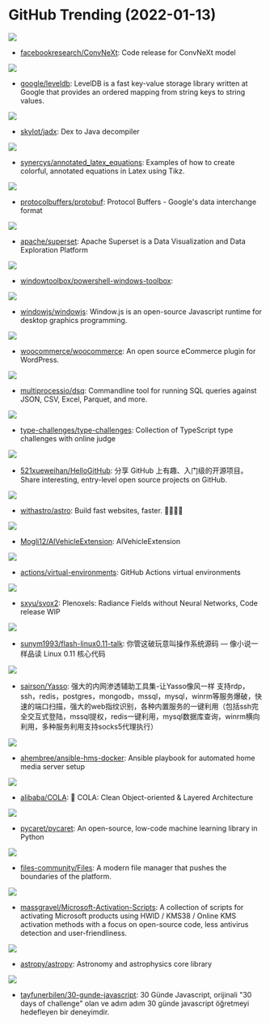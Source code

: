 # GitHub Trending (2022-01-13)

![](https://img.shields.io/badge/Python-New%20418-green?style=flat-square&logo=appveyor)
- [facebookresearch/ConvNeXt](https://github.com/facebookresearch/ConvNeXt): Code release for ConvNeXt model

![](https://img.shields.io/badge/C%2B%2B-New%2052-green?style=flat-square&logo=appveyor)
- [google/leveldb](https://github.com/google/leveldb): LevelDB is a fast key-value storage library written at Google that provides an ordered mapping from string keys to string values.

![](https://img.shields.io/badge/Java-New%2043-green?style=flat-square&logo=appveyor)
- [skylot/jadx](https://github.com/skylot/jadx): Dex to Java decompiler

![](https://img.shields.io/badge/TeX-New%20268-green?style=flat-square&logo=appveyor)
- [synercys/annotated_latex_equations](https://github.com/synercys/annotated_latex_equations): Examples of how to create colorful, annotated equations in Latex using Tikz.

![](https://img.shields.io/badge/C%2B%2B-New%2013-green?style=flat-square&logo=appveyor)
- [protocolbuffers/protobuf](https://github.com/protocolbuffers/protobuf): Protocol Buffers - Google's data interchange format

![](https://img.shields.io/badge/TypeScript-New%20256-green?style=flat-square&logo=appveyor)
- [apache/superset](https://github.com/apache/superset): Apache Superset is a Data Visualization and Data Exploration Platform

![](https://img.shields.io/badge/none-New%2060-green?style=flat-square&logo=appveyor)
- [windowtoolbox/powershell-windows-toolbox](https://github.com/windowtoolbox/powershell-windows-toolbox): 

![](https://img.shields.io/badge/C%2B%2B-New%20243-green?style=flat-square&logo=appveyor)
- [windowjs/windowjs](https://github.com/windowjs/windowjs): Window.js is an open-source Javascript runtime for desktop graphics programming.

![](https://img.shields.io/badge/PHP-New%206-green?style=flat-square&logo=appveyor)
- [woocommerce/woocommerce](https://github.com/woocommerce/woocommerce): An open source eCommerce plugin for WordPress.

![](https://img.shields.io/badge/Go-New%20127-green?style=flat-square&logo=appveyor)
- [multiprocessio/dsq](https://github.com/multiprocessio/dsq): Commandline tool for running SQL queries against JSON, CSV, Excel, Parquet, and more.

![](https://img.shields.io/badge/TypeScript-New%2038-green?style=flat-square&logo=appveyor)
- [type-challenges/type-challenges](https://github.com/type-challenges/type-challenges): Collection of TypeScript type challenges with online judge

![](https://img.shields.io/badge/Python-New%20160-green?style=flat-square&logo=appveyor)
- [521xueweihan/HelloGitHub](https://github.com/521xueweihan/HelloGitHub): 分享 GitHub 上有趣、入门级的开源项目。Share interesting, entry-level open source projects on GitHub.

![](https://img.shields.io/badge/TypeScript-New%2047-green?style=flat-square&logo=appveyor)
- [withastro/astro](https://github.com/withastro/astro): Build fast websites, faster. 🚀🧑‍🚀✨

![](https://img.shields.io/badge/Lua-New%203-green?style=flat-square&logo=appveyor)
- [Mogli12/AIVehicleExtension](https://github.com/Mogli12/AIVehicleExtension): AIVehicleExtension

![](https://img.shields.io/badge/PowerShell-New%2025-green?style=flat-square&logo=appveyor)
- [actions/virtual-environments](https://github.com/actions/virtual-environments): GitHub Actions virtual environments

![](https://img.shields.io/badge/Python-New%20118-green?style=flat-square&logo=appveyor)
- [sxyu/svox2](https://github.com/sxyu/svox2): Plenoxels: Radiance Fields without Neural Networks, Code release WIP

![](https://img.shields.io/badge/C-New%20166-green?style=flat-square&logo=appveyor)
- [sunym1993/flash-linux0.11-talk](https://github.com/sunym1993/flash-linux0.11-talk): 你管这破玩意叫操作系统源码 — 像小说一样品读 Linux 0.11 核心代码

![](https://img.shields.io/badge/Go-New%2032-green?style=flat-square&logo=appveyor)
- [sairson/Yasso](https://github.com/sairson/Yasso): 强大的内网渗透辅助工具集-让Yasso像风一样 支持rdp，ssh，redis，postgres，mongodb，mssql，mysql，winrm等服务爆破，快速的端口扫描，强大的web指纹识别，各种内置服务的一键利用（包括ssh完全交互式登陆，mssql提权，redis一键利用，mysql数据库查询，winrm横向利用，多种服务利用支持socks5代理执行）

![](https://img.shields.io/badge/Jinja-New%2037-green?style=flat-square&logo=appveyor)
- [ahembree/ansible-hms-docker](https://github.com/ahembree/ansible-hms-docker): Ansible playbook for automated home media server setup

![](https://img.shields.io/badge/Java-New%2030-green?style=flat-square&logo=appveyor)
- [alibaba/COLA](https://github.com/alibaba/COLA): 🥤 COLA: Clean Object-oriented & Layered Architecture

![](https://img.shields.io/badge/Jupyter%20Notebook-New%2014-green?style=flat-square&logo=appveyor)
- [pycaret/pycaret](https://github.com/pycaret/pycaret): An open-source, low-code machine learning library in Python

![](https://img.shields.io/badge/C%23-New%20125-green?style=flat-square&logo=appveyor)
- [files-community/Files](https://github.com/files-community/Files): A modern file manager that pushes the boundaries of the platform.

![](https://img.shields.io/badge/Batchfile-New%2044-green?style=flat-square&logo=appveyor)
- [massgravel/Microsoft-Activation-Scripts](https://github.com/massgravel/Microsoft-Activation-Scripts): A collection of scripts for activating Microsoft products using HWID / KMS38 / Online KMS activation methods with a focus on open-source code, less antivirus detection and user-friendliness.

![](https://img.shields.io/badge/Python-New%2032-green?style=flat-square&logo=appveyor)
- [astropy/astropy](https://github.com/astropy/astropy): Astronomy and astrophysics core library

![](https://img.shields.io/badge/none-New%2056-green?style=flat-square&logo=appveyor)
- [tayfunerbilen/30-gunde-javascript](https://github.com/tayfunerbilen/30-gunde-javascript): 30 Günde Javascript, orijinali "30 days of challenge" olan ve adım adım 30 günde javascript öğretmeyi hedefleyen bir deneyimdir.

